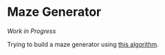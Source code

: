 # Maze Generator

_Work in Progress_

Trying to build a maze generator using [this algorithm](https://en.wikipedia.org/wiki/Maze_generation_algorithm#Randomized_depth-first_search).
